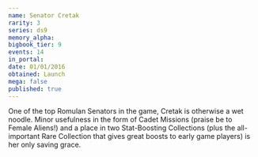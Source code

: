 ```yaml
---
name: Senator Cretak
rarity: 3
series: ds9
memory_alpha:
bigbook_tier: 9
events: 14
in_portal:
date: 01/01/2016
obtained: Launch
mega: false
published: true
---
```


One of the top Romulan Senators in the game, Cretak is otherwise a wet noodle. Minor usefulness in the form of Cadet Missions (praise be to Female Aliens!) and a place in two Stat-Boosting Collections (plus the all-important Rare Collection that gives great boosts to early game players) is her only saving grace.
